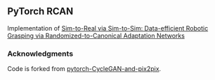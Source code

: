 ## PyTorch RCAN

Implementation of [Sim-to-Real via Sim-to-Sim: Data-efficient Robotic Grasping via
Randomized-to-Canonical Adaptation Networks](https://arxiv.org/pdf/1812.07252.pdf)

### Acknowledgments
Code is forked from [pytorch-CycleGAN-and-pix2pix](https://github.com/junyanz/pytorch-CycleGAN-and-pix2pix).
